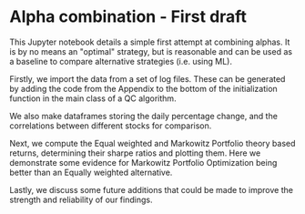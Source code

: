 # Alpha combination - First draft
This Jupyter notebook details a simple first attempt at combining alphas. It is by no means an "optimal" strategy, but is reasonable and can be used as a baseline to compare alternative strategies (i.e. using ML).

Firstly, we import the data from a set of log files. These can be generated by adding the code from the Appendix to the bottom of the initialization function in the main class of a QC algorithm.

We also make dataframes storing the daily percentage change, and the correlations between different stocks for comparison.

Next, we compute the Equal weighted and Markowitz Portfolio theory based returns, determining their sharpe ratios and plotting them. Here we demonstrate some evidence for Markowitz Portfolio Optimization being better than an Equally weighted alternative.

Lastly, we discuss some future additions that could be made to improve the strength and reliability of our findings.
